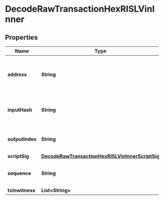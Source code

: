 

# DecodeRawTransactionHexRISLVinInner


## Properties

| Name | Type | Description | Notes |
|------------ | ------------- | ------------- | -------------|
|**address** | **String** | Represents the addresses which send/receive the amount. |  [optional] |
|**inputHash** | **String** | Represents the transaction inputs&#39; indentifier. |  [optional] |
|**outputIndex** | **String** | Defines the output index of a transaction. |  [optional] |
|**scriptSig** | [**DecodeRawTransactionHexRISLVinInnerScriptSig**](DecodeRawTransactionHexRISLVinInnerScriptSig.md) |  |  |
|**sequence** | **String** | Represents the script sequence number. |  [optional] |
|**txinwitness** | **List&lt;String&gt;** |  |  [optional] |



